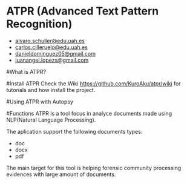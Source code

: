 # ATPR (Advanced Text Pattern Recognition)

* alvaro.schuller@edu.uah.es
* carlos.cilleruelo@edu.uah.es
* danieldominguez05@gmail.com
* juanangel.lopezs@gmail.com

#What is ATPR?

#Install ATPR
Check the Wiki https://github.com/KuroAku/atpr/wiki for tutorials and how install the project. 

#Using ATPR with Autopsy

#Functions
ATPR is a tool focus in analyce documents made using NLP(Natural Language Processing). 

The aplication support the following documents types:
* doc
* docx
* pdf


The main target for this tool is helping forensic community processing evidences with large amount of documents.



